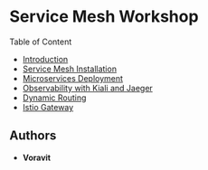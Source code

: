 # Service Mesh Workshop

Table of Content

 * [Introduction](#introduction)
 * [Service Mesh Installation](labs/00-install-service-mesh.md)
 * [Microservices Deployment](labs/01-microservice-deployment.md)
 * [Observability with Kiali and Jaeger](labs/02-observability.md)
 * [Dynamic Routing](labs/03-dynamic-routing.md)
 * [Istio Gateway](labs/04-ingress.md)

## Authors

* **Voravit** 

